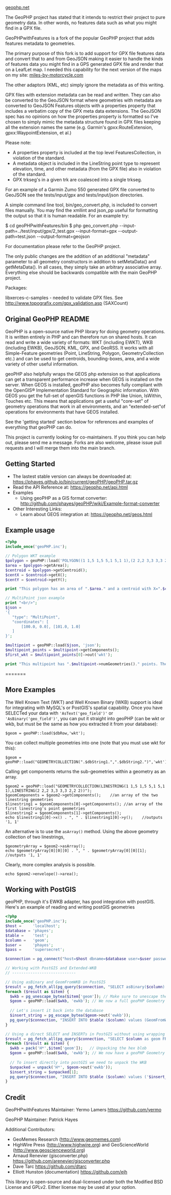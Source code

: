 [geophp.net](https://geophp.net "GeoPHP homepage")

The GeoPHP project has stated that it intends to restrict their project to pure geometry data. In other words,
no features data such as what you might find in a GPX file. 

GeoPHPwithFeatures is a fork of the popular GeoPHP project that adds features metadata to geometries. 

The primary purpose of this fork is to add support for GPX file features data and convert that to and from GeoJSON making it easier
to handle the kinds of features data you might find in a GPS generated GPX file and render that on a LeafLet map. I needed this capability
for the next version of the maps on my site:
[miles-by-motorcycle.com](https://miles-by-motorcycle.com "Miles-By-Motorcycle")

The other adaptors (KML, etc) simply ignore the metadata as of this writing. 

GPX files with extension metadata can be read and written. They can also be converted to the GeoJSON format where geometries with
metadata are converted to GeoJSON Features objects with a properties property that includes a verbatim copy of the GPX meta data extensions. The
GeoJSON spec has no opinions on how the properties property is formatted so I've chosen to simply mimic the metadata structure found in 
GPX files keeping all the extension names the same (e.g. Garmin's gpxx:RouteExtension, gpxx:WaypointExtension, et al.)

Please note:

- A properties property is included at the top level FeaturesCollection, in violation of the standard.
- A metadata object is included in the LineString point type to represent elevation, time, and other metadata (from the GPX file) also in violation of the standard. 
- GPX trkseg's in a given trk are coalesced into a single trkseg.

For an example of a Garmin Zumo 550 generated GPX file converted to GeoJSON see the tests/input/gpx and tests/input/json directories. 

A simple command line tool, bin/geo_convert.php, is included to convert files manually. You may find the xmllint and json_pp useful for formatting
the output so that it is human readable. For an example try:

$ cd geoPHPwithFeatures/bin
$ php geo_convert.php --input-path=../test/input/gpx/2_test.gpx --input-format=gpx --output-path=test.json --output-format=geojson

For documentation please refer to the GeoPHP project.

The only public changes are the addition of an additional "metadata" parameter to all geometry constructors in addition to 
setMetaData() and getMetaData(). In all cases, they simply take an arbitrary associative array. Everything else should be backwards compatible
with the main GeoPHP project.

Packages:

libxerces-c-samples - needed to validate GPX files. See http://www.topografix.com/gpx_validation.asp (SAXCount)

Original GeoPHP README
-----------------------

GeoPHP is a open-source native PHP library for doing geometry operations. It is written entirely in PHP and 
can therefore run on shared hosts. It can read and write a wide variety of formats: WKT (including EWKT), WKB (including EWKB), GeoJSON, 
KML, GPX, and GeoRSS. It works with all Simple-Feature geometries (Point, LineString, Polygon, GeometryCollection etc.)
and can be used to get centroids, bounding-boxes, area, and a wide variety of other useful information. 

geoPHP also helpfully wraps the GEOS php extension so that applications can get a transparent performance 
increase when GEOS is installed on the server. When GEOS is installed, geoPHP also becomes
fully compliant with the OpenGIS® Implementation Standard for Geographic information. With GEOS you get the 
full-set of openGIS functions in PHP like Union, IsWithin, Touches etc. This means that applications
get a useful "core-set" of geometry operations that work in all environments, and an "extended-set"of operations 
for environments that have GEOS installed. 

See the 'getting started' section below for references and examples of everything that geoPHP can do.

This project is currently looking for co-maintainers. If you think you can help out, please send me a 
message. Forks are also welcome, please issue pull requests and I will merge them into the main branch.

Getting Started
-----------------------

 * The lastest stable version can always be downloaded at: <https://phayes.github.io/bin/current/geoPHP/geoPHP.tar.gz>
 * Read the API Reference at: <https://geophp.net/api.html>
 * Examples
   * Using geoPHP as a GIS format converter: <http://github.com/phayes/geoPHP/wiki/Example-format-converter>
 * Other Interesting Links:
   * Learn about GEOS integration at: <https://geophp.net/geos.html>

Example usage
-------------------------------------------------

```php
<?php
include_once('geoPHP.inc');

// Polygon WKT example
$polygon = geoPHP::load('POLYGON((1 1,5 1,5 5,1 5,1 1),(2 2,2 3,3 3,3 2,2 2))','wkt');
$area = $polygon->getArea();
$centroid = $polygon->getCentroid();
$centX = $centroid->getX();
$centY = $centroid->getY();

print "This polygon has an area of ".$area." and a centroid with X=".$centX." and Y=".$centY;

// MultiPoint json example
print "<br/>";
$json = 
'{
   "type": "MultiPoint",
   "coordinates": [
       [100.0, 0.0], [101.0, 1.0]
   ]
}';

$multipoint = geoPHP::load($json, 'json');
$multipoint_points = $multipoint->getComponents();
$first_wkt = $multipoint_points[0]->out('wkt');

print "This multipoint has ".$multipoint->numGeometries()." points. The first point has a wkt representation of ".$first_wkt;
```
=======
	
More Examples
-------------------------------------------------
	
The Well Known Text (WKT) and Well Known Binary (WKB) support is ideal for integrating with MySQL's or PostGIS's spatial capability. 
Once you have SELECTed your data with `'AsText('geo_field')'` or `'AsBinary('geo_field')'`, you can put it straight into 
geoPHP (can be wkt or wkb, but must be the same as how you extracted it from your database):

    $geom = geoPHP::load($dbRow,'wkt');

You can collect multiple geometries into one (note that you must use wkt for this):

    $geom = geoPHP::load("GEOMETRYCOLLECTION(".$dbString1.",".$dbString2.")",'wkt');

Calling get components returns the sub-geometries within a geometry as an array.

    $geom2 = geoPHP::load("GEOMETRYCOLLECTION(LINESTRING(1 1,5 1,5 5,1 5,1 1),LINESTRING(2 2,2 3,3 3,3 2,2 2))");
    $geomComponents = $geom2->getComponents();    //an array of the two linestring geometries
    $linestring1 = $geomComponents[0]->getComponents();	//an array of the first linestring's point geometries
    $linestring2 = $geomComponents[1]->getComponents();
    echo $linestring1[0]->x() . ", " . $linestring1[0]->y();    //outputs '1, 1'

An alternative is to use the `asArray()` method. Using the above geometry collection of two linestrings, 
    
	$geometryArray = $geom2->asArray();
	echo $geometryArray[0][0][0] . ", " . $geometryArray[0][0][1];    //outputs '1, 1'

Clearly, more complex analysis is possible.
    
	echo $geom2->envelope()->area();


Working with PostGIS
---------------------
geoPHP, through it's EWKB adapter, has good integration with postGIS. Here's an example of reading and writing postGIS geometries

```php
<?php
include_once('geoPHP.inc');
$host =     'localhost';
$database = 'phayes';
$table =    'test';
$column =   'geom';
$user =     'phayes';
$pass =     'supersecret';

$connection = pg_connect("host=$host dbname=$database user=$user password=$pass");

// Working with PostGIS and Extended-WKB
// ----------------------------

// Using asBinary and GeomFromWKB in PostGIS
$result = pg_fetch_all(pg_query($connection, "SELECT asBinary($column) as geom FROM $table"));
foreach ($result as $item) {
  $wkb = pg_unescape_bytea($item['geom']); // Make sure to unescape the hex blob
  $geom = geoPHP::load($wkb, 'ewkb'); // We now a full geoPHP Geometry object
  
  // Let's insert it back into the database
  $insert_string = pg_escape_bytea($geom->out('ewkb'));
  pg_query($connection, "INSERT INTO $table ($column) values (GeomFromWKB('$insert_string'))");
}

// Using a direct SELECT and INSERTs in PostGIS without using wrapping functions
$result = pg_fetch_all(pg_query($connection, "SELECT $column as geom FROM $table"));
foreach ($result as $item) {
  $wkb = pack('H*',$item['geom']);   // Unpacking the hex blob
  $geom = geoPHP::load($wkb, 'ewkb'); // We now have a geoPHP Geometry
  
  // To insert directly into postGIS we need to unpack the WKB
  $unpacked = unpack('H*', $geom->out('ewkb'));
  $insert_string = $unpacked[1];
  pg_query($connection, "INSERT INTO $table ($column) values ('$insert_string')");
}
```


Credit
-------------------------------------------------

GeoPHPwithFeatures Maintainer: Yermo Lamers <https://github.com/yermo> 

GeoPHP Maintainer: Patrick Hayes

Additional Contributors:

 * GeoMemes Research (<http://www.geomemes.com>)
 * HighWire Press (<http://www.highwire.org>) and GeoScienceWorld (<http://www.geoscienceworld.org>)
 * Arnaud Renevier (gisconverter.php) <https://github.com/arenevier/gisconverter.php>
 * Dave Tarc <https://github.com/dtarc>
 * Elliott Hunston (documentation) <https://github.com/ejh>

This library is open-source and dual-licensed under both the Modified BSD License and GPLv2. Either license may be used at your option.           
